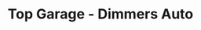 ---
title: "Top Garage - Dimmers Auto"
url: /mauzac/top-garage-dimmers-auto/
shop: réparation de voitures
---